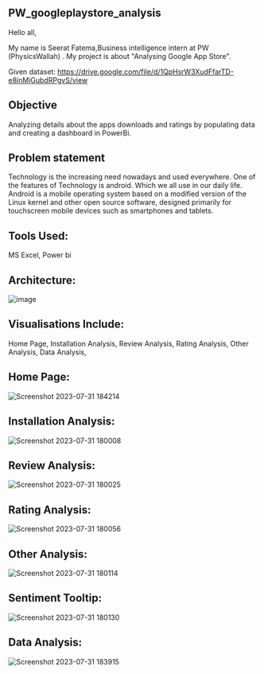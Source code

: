 ## PW_googleplaystore_analysis
Hello all,

My name is Seerat Fatema,Business intelligence  intern at PW (PhysicsWallah) . My project is about "Analysing Google App Store".

Given dataset:
https://drive.google.com/file/d/1QpHsrW3XudFfarTD-e8jnMjGubdRPgvS/view

## Objective 
Analyzing details about the apps downloads and ratings by populating data and creating a dashboard in PowerBi.

## Problem statement

Technology is the increasing need nowadays and used everywhere. One of the features of Technology is android. Which we all use in our daily life. Android is a mobile operating system based on a modified version of the Linux kernel and other open source software, designed primarily for touchscreen mobile devices such as smartphones and tablets.

## Tools Used:

MS Excel,
Power bi

## Architecture:

![image](https://github.com/seeratfatema/Ineuron_-entertainer_data_analysis/assets/115491132/1b17033f-f89c-490e-87bb-d0a3e642a804)

## Visualisations Include:
Home Page,
Installation Analysis,
Review Analysis,
Rating Analysis,
Other Analysis,
Data Analysis,

## Home Page:
![Screenshot 2023-07-31 184214](https://github.com/seeratfatema/PW_googleplaystore_analysis/assets/115491132/0b3e6500-e062-4004-b030-aab28fbad283)

## Installation Analysis:
![Screenshot 2023-07-31 180008](https://github.com/seeratfatema/PW_googleplaystore_analysis/assets/115491132/2996aa5a-92c2-472c-b386-fce5fc565211)

## Review Analysis:

![Screenshot 2023-07-31 180025](https://github.com/seeratfatema/PW_googleplaystore_analysis/assets/115491132/753c5b9d-0418-43f5-ba63-730c2ee8b0d7)

## Rating Analysis:
![Screenshot 2023-07-31 180056](https://github.com/seeratfatema/PW_googleplaystore_analysis/assets/115491132/7cf12bad-e485-4ba7-9f3a-2172cc4b2f88)

## Other Analysis:
![Screenshot 2023-07-31 180114](https://github.com/seeratfatema/PW_googleplaystore_analysis/assets/115491132/df7347a4-dd0c-493a-97a7-51a242dff9e4)
## Sentiment Tooltip:
![Screenshot 2023-07-31 180130](https://github.com/seeratfatema/PW_googleplaystore_analysis/assets/115491132/b11c874c-6691-417f-882b-6a7c97c9d483)

## Data Analysis:

![Screenshot 2023-07-31 183915](https://github.com/seeratfatema/PW_googleplaystore_analysis/assets/115491132/9b3b4ede-9fdd-4b86-b4d0-6af989b4d030)


